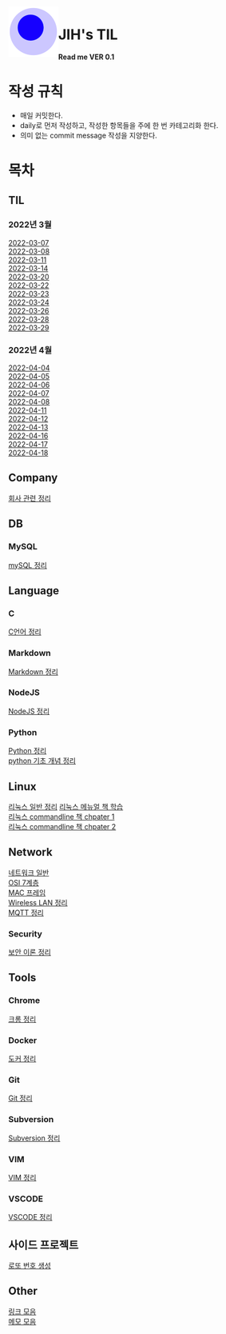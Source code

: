 <img src="attachments/foam-icon.png" width=100 align="left">

# JIH's TIL

**Read me VER 0.1**

# 작성 규칙
- 매일 커밋한다.
- daily로 먼저 작성하고, 작성한 항목들을 주에 한 번 카테고리화 한다.
- 의미 없는 commit message 작성을 지양한다.
  
# 목차
## TIL
### 2022년 3월
[2022-03-07](/journal/2022-03-07.md)  
[2022-03-08](/journal/2022-03-07.md)  
[2022-03-11](/journal/2022-03-11.md)  
[2022-03-14](/journal/2022-03-14.md)  
[2022-03-20](/journal/2022-03-20.md)  
[2022-03-22](/journal/2022-03-22.md)  
[2022-03-23](/journal/2022-03-23.md)  
[2022-03-24](/journal/2022-03-24.md)  
[2022-03-26](/journal/2022-03-26.md)  
[2022-03-28](/journal/2022-03-28.md)  
[2022-03-29](/journal/2022-03-29.md)  
### 2022년 4월
[2022-04-04](/journal/2022-04-04.md)  
[2022-04-05](/journal/2022-04-05.md)  
[2022-04-06](/journal/2022-04-06.md)  
[2022-04-07](/journal/2022-04-07.md)  
[2022-04-08](/journal/2022-04-08.md)  
[2022-04-11](/journal/2022-04-11.md)  
[2022-04-12](/journal/2022-04-12.md)  
[2022-04-13](/journal/2022-04-13.md)  
[2022-04-16](/journal/2022-04-16.md)  
[2022-04-17](/journal/2022-04-17.md)  
[2022-04-18](/journal/2022-04-18.md)  
## Company
[회사 관련 정리](/company/company.md)  
## DB
### MySQL
[mySQL 정리](/DB/mysql/mysql_general.md)  
## Language
### C
[C언어 정리](/Language/C/c_general.md)  
### Markdown
[Markdown 정리](/Language/markdown/markdown_general.md)  
### NodeJS
[NodeJS 정리](/Language/nodeJS/nodejs_general.md)  
### Python 
[Python 정리](/Language/python/python_general.md)  
[python 기초 개념 정리](/Language/python/python_basic_jump.md)
## Linux
[리눅스 일반 정리](/Linux/linux_general.md) 
[리눅스 메뉴얼 책 학습](/Linux/linux_manual.md)  
[리눅스 commandline 책 chpater 1](/Linux/linux_command_line-leraning_shell.md)  
[리눅스 commandline 책 chpater 2](/Linux/linux_command_line-config_env.md)  
## Network
[네트워크 일반](/network/network_general.md)    
[OSI 7계층](/network/OSI.md)  
[MAC 프레임](/network/macfame.md)  
[Wireless LAN 정리](/network/wireless.md)  
[MQTT 정리](/network/mqtt.md) 
### Security
[보안 이론 정리](/network/security/security_general.md)  
## Tools
### Chrome
[크롬 정리](/Tools/chrome/chrome_general.md)  
### Docker
[도커 정리](/Tools/docker/docker_general.md)  
### Git
[Git 정리](/Tools/git/git_general.md)  
### Subversion
[Subversion 정리](/Tools/subversion/subversion_general.md)  
### VIM
[VIM 정리](/Tools/vim/vim_general.md)  
### VSCODE
[VSCODE 정리](/Tools/vscode/vscode_general.md)  
## 사이드 프로젝트
[로또 번호 생성](/side/lotto/lotto.md)  
## Other
[링크 모음](/other/link.md)  
[메모 모음](/other/memo.md)  
